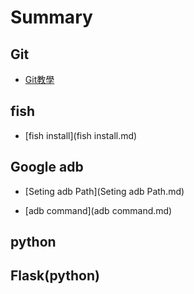 # Summary

<!-- ## Overview -->


<!-- * [My Awesome API](README.md) -->

## Git

* [Git教學](Git.md)

## fish

* [fish install](fish install.md)

## Google adb

* [Seting adb Path](Seting adb Path.md)

* [adb command](adb command.md)

## python 



## Flask(python)